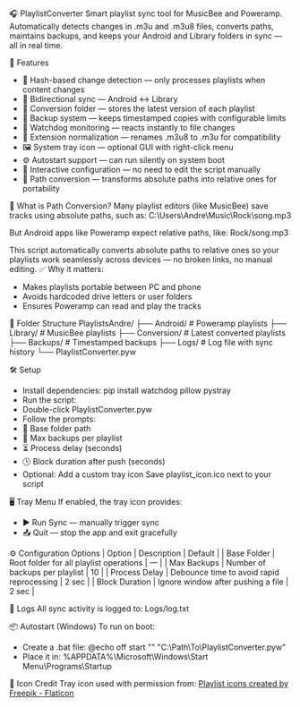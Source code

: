 🎧 PlaylistConverter
Smart playlist sync tool for MusicBee and Poweramp.
Automatically detects changes in .m3u and .m3u8 files, converts paths, maintains backups, and keeps your Android and Library folders in sync — all in real time.

🚀 Features
- 🧠 Hash-based change detection — only processes playlists when content changes
- 🔁 Bidirectional sync — Android ↔ Library
- 📂 Conversion folder — stores the latest version of each playlist
- 💾 Backup system — keeps timestamped copies with configurable limits
- 🐶 Watchdog monitoring — reacts instantly to file changes
- 🧹 Extension normalization — renames .m3u8 to .m3u for compatibility
- 🖼️ System tray icon — optional GUI with right-click menu
- ⚙️ Autostart support — can run silently on system boot
- 🧩 Interactive configuration — no need to edit the script manually
- 🔄 Path conversion — transforms absolute paths into relative ones for portability

📁 What is Path Conversion?
Many playlist editors (like MusicBee) save tracks using absolute paths, such as:
C:\Users\Andre\Music\Rock\song.mp3


But Android apps like Poweramp expect relative paths, like:
Rock/song.mp3


This script automatically converts absolute paths to relative ones so your playlists work seamlessly across devices — no broken links, no manual editing.
✅ Why it matters:
- Makes playlists portable between PC and phone
- Avoids hardcoded drive letters or user folders
- Ensures Poweramp can read and play the tracks

📁 Folder Structure
PlaylistsAndre/
├── Android/        # Poweramp playlists
├── Library/        # MusicBee playlists
├── Conversion/     # Latest converted playlists
├── Backups/        # Timestamped backups
├── Logs/           # Log file with sync history
└── PlaylistConverter.pyw



🛠 Setup
- Install dependencies:
pip install watchdog pillow pystray
- Run the script:
- Double-click PlaylistConverter.pyw
- Follow the prompts:
- 📂 Base folder path
- 🔢 Max backups per playlist
- ⏳ Process delay (seconds)
- 🕒 Block duration after push (seconds)
- Optional: Add a custom tray icon
Save playlist_icon.ico next to your script

🖥️ Tray Menu
If enabled, the tray icon provides:
- ▶️ Run Sync — manually trigger sync
- 📤 Quit — stop the app and exit gracefully

⚙️ Configuration Options
| Option | Description | Default | 
| Base Folder | Root folder for all playlist operations | — | 
| Max Backups | Number of backups per playlist | 10 | 
| Process Delay | Debounce time to avoid rapid reprocessing | 2 sec | 
| Block Duration | Ignore window after pushing a file | 2 sec | 



📓 Logs
All sync activity is logged to:
Logs/log.txt



📦 Autostart (Windows)
To run on boot:
- Create a .bat file:
@echo off
start "" "C:\Path\To\PlaylistConverter.pyw"
- Place it in:
%APPDATA%\Microsoft\Windows\Start Menu\Programs\Startup



🎨 Icon Credit
Tray icon used with permission from:
<a href="https://www.flaticon.com/free-icons/playlist" title="playlist icons">Playlist icons created by Freepik - Flaticon</a>

